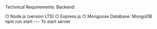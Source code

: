 Technical Requirements:
Backend:

○ Node.js (version LTS)
○ Express.js
○ Mongoose
Database: MongoDB
npm run start --- To start server
